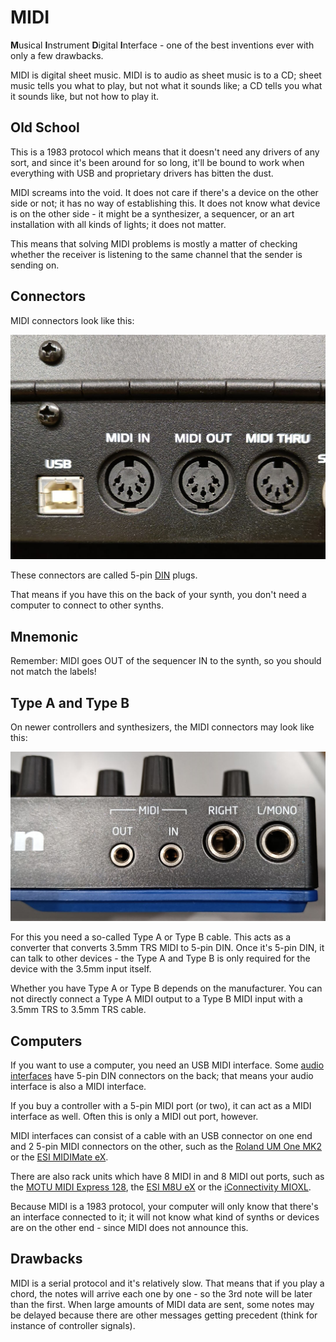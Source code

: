 # MIDI

**M**usical **I**nstrument **D**igital **I**nterface - one of the best inventions ever with only a few drawbacks. 

MIDI is digital sheet music. MIDI is to audio as sheet music is to a CD; sheet music tells you what to play, but not what it sounds like; a CD tells you what it sounds like, but not how to play it.

## Old School

This is a 1983 protocol which means that it doesn't need any drivers of any sort, and since it's been around for so long, it'll be bound to work when everything with USB and proprietary drivers has bitten the dust.

MIDI screams into the void. It does not care if there's a device on the other side or not; it has no way of establishing this. It does not know what device is on the other side - it might be a synthesizer, a sequencer, or an art installation with all kinds of lights; it does not matter. 

This means that solving MIDI problems is mostly a matter of checking whether the receiver is listening to the same channel that the sender is sending on.

## Connectors

MIDI connectors look like this:

![MIDI connectors on the back of my OB-6](images/midi_connectors.jpg)

These connectors are called 5-pin [DIN](https://en.m.wikipedia.org/wiki/Deutsches_Institut_f%C3%BCr_Normung) plugs.

That means if you have this on the back of your synth, you don't need a computer to connect to other synths.

## Mnemonic

Remember: MIDI goes OUT of the sequencer IN to the synth, so you should not match the labels!

## Type A and Type B

On newer controllers and synthesizers, the MIDI connectors may look like this:

![MIDI connectors on the back of my OB-6](images/midi_connectors_trs.jpg)

For this you need a so-called Type A or Type B cable. This acts as a converter that converts 3.5mm TRS MIDI to 5-pin DIN. Once it's 5-pin DIN, it can talk to other devices - the Type A and Type B is only required for the device with the 3.5mm input itself.

Whether you have Type A or Type B depends on the manufacturer. You can not directly connect a Type A MIDI output to a Type B MIDI input with a 3.5mm TRS to 3.5mm TRS cable.

## Computers

If you want to use a computer, you need an USB MIDI interface. Some [audio interfaces](Audio-Interface.md) have 5-pin DIN connectors on the back; that means your audio interface is also a MIDI interface.

If you buy a controller with a 5-pin MIDI port (or two), it can act as a MIDI interface as well. Often this is only a MIDI out port, however.

MIDI interfaces can consist of a cable with an USB connector on one end and 2 5-pin MIDI connectors on the other, such as the [Roland UM One MK2](https://www.roland.com/global/products/um-one_mk2/) or the [ESI MIDIMate eX](https://www.esi-audio.com/products/midimateex/).

There are also rack units which have 8 MIDI in and 8 MIDI out ports, such as the [MOTU MIDI Express 128](https://motu.com/products/midi/128), the [ESI M8U eX](https://www.esi-audio.com/products/m8uex/) or the [iConnectivity MIOXL](https://www.iconnectivity.com/mioxl). 

Because MIDI is a 1983 protocol, your computer will only know that there's an interface connected to it; it will not know what kind of synths or devices are on the other end - since MIDI does not announce this.

## Drawbacks

MIDI is a serial protocol and it's relatively slow. That means that if you play a chord, the notes will arrive each one by one - so the 3rd note will be later than the first. When large amounts of MIDI data are sent, some notes may be delayed because there are other messages getting precedent (think for instance of controller signals).
